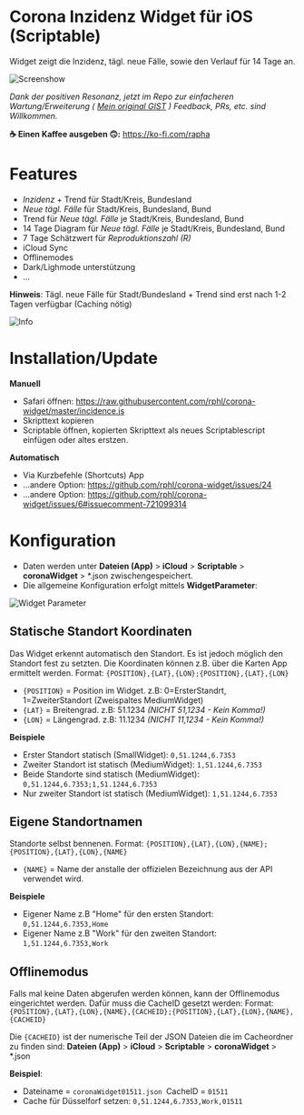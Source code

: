 # Corona Inzidenz Widget für iOS (Scriptable)

Widget zeigt die Inzidenz, tägl. neue Fälle, sowie den Verlauf für 14 Tage an.

![Screenshow](https://raw.githubusercontent.com/kevinkub/corona-widget/master/screenshots/screenshot.png)

_Dank der positiven Resonanz, jetzt im Repo zur einfacheren Wartung/Erweiterung ( [Mein original GIST](https://gist.github.com/rphl/0491c5f9cb345bf831248732374c4ef5) ) Feedback, PRs, etc. sind Willkommen._

**☕️ Einen Kaffee ausgeben 🙃:** https://ko-fi.com/rapha

# Features

* _Inzidenz_ + Trend für Stadt/Kreis, Bundesland
* _Neue tägl. Fälle_ für Stadt/Kreis, Bundesland, Bund
* Trend für _Neue tägl. Fälle_ je Stadt/Kreis, Bundesland, Bund
* 14 Tage Diagram für _Neue tägl. Fälle_ je Stadt/Kreis, Bundesland, Bund
* 7 Tage Schätzwert für _Reproduktionszahl (R)_
* iCloud Sync
* Offlinemodes
* Dark/Lighmode unterstützung
* ...

**Hinweis**: Tägl. neue Fälle für Stadt/Bundesland + Trend sind erst nach 1-2 Tagen verfügbar (Caching nötig)

![Info](https://raw.githubusercontent.com/kevinkub/corona-widget/master/screenshots/info.png)

# Installation/Update

**Manuell**
* Safari öffnen: https://raw.githubusercontent.com/rphl/corona-widget/master/incidence.js
* Skripttext kopieren
* Scriptable öffnen, kopierten Skripttext als neues Scriptablescript einfügen oder altes erstzen.

**Automatisch**
* Via Kurzbefehle (Shortcuts) App
* ...andere Option: https://github.com/rphl/corona-widget/issues/24
* ...andere Option: https://github.com/rphl/corona-widget/issues/6#issuecomment-721099314


# Konfiguration

* Daten werden unter **Dateien (App)** > **iCloud** > **Scriptable** > **coronaWidget** > *.json zwischengespeichert.
* Die allgemeine Konfiguration erfolgt mittels **WidgetParameter**:

![Widget Parameter](https://raw.githubusercontent.com/rphl/corona-widget/master/screenshots/widgetparameter.jpg)


## Statische Standort Koordinaten

Das Widget erkennt automatisch den Standort. Es ist jedoch möglich den Standort fest zu setzten. Die Koordinaten können z.B. über die Karten App ermittelt werden. Format: `{POSITION},{LAT},{LON};{POSITION},{LAT},{LON}`

* `{POSITION}` = Position im Widget. z.B: 0=ErsterStandrt, 1=ZweiterStandort (Zweispaltes MediumWidget)
* `{LAT}` = Breitengrad. z.B: 51.1234 _(NICHT 51,1234 - Kein Komma!)_
* `{LON}` = Längengrad. z.B: 11.1234 _(NICHT 11,1234 - Kein Komma!)_

**Beispiele**

* Erster Standort statisch (SmallWidget): `0,51.1244,6.7353`
* Zweiter Standort ist statisch (MediumWidget): `1,51.1244,6.7353`
* Beide Standorte sind statisch (MediumWidget): `0,51.1244,6.7353;1,51.1244,6.7353`
* Nur zweiter Standort ist statisch (MediumWidget): `1,51.1244,6.7353`
 

## Eigene Standortnamen

Standorte selbst bennenen. Format: `{POSITION},{LAT},{LON},{NAME};{POSITION},{LAT},{LON},{NAME}`

* `{NAME}` = Name der anstalle der offizielen Bezeichnung aus der API verwendet wird.

**Beispiele**

 * Eigener Name z.B "Home" für den ersten Standort: `0,51.1244,6.7353,Home`
 * Eigener Name z.B "Work" für den zweiten Standort: `1,51.1244,6.7353,Work`


## Offlinemodus

Falls mal keine Daten abgerufen werden können, kann der Offlinemodus eingerichtet werden. Dafür muss die CacheID gesetzt werden: Format: `{POSITION},{LAT},{LON},{NAME},{CACHEID};{POSITION},{LAT},{LON},{NAME},{CACHEID}` 

Die `{CACHEID}` ist der numerische Teil der JSON Dateien die im Cacheordner zu finden sind: **Dateien (App)** > **iCloud** > **Scriptable** > **coronaWidget** > *.json

**Beispiel**: 

 * Dateiname = `coronaWidget01511.json `CacheID = `01511`
 * Cache für Düsselforf setzen: `0,51.1244,6.7353,Work,01511`
